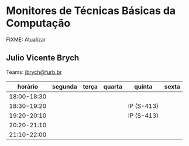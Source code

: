 # Monitores de Técnicas Básicas da Computação

FIXME: Atualizar

## Julio Vicente Brych

Teams: jbrych@furb.br  


| horário     | segunda     | terça       | quarta      | quinta      | sexta       |
| ----------- | ----------- | ----------- | ----------- | ----------- | ----------- |
| 18:00-18:30 |             |             |             |             |             |
| 18:30-19:20 |             |             |             |  IP (S-413) |             |
| 19:20-20:10 |             |             |             |  IP (S-413) |             |
| 20:20-21:10 |             |             |             |             |             |
| 21:10-22:00 |             |             |             |             |             |


<!--
**Atenção**: Para atendimento:
Informe sua turma  
  Printscreen do enunciado (se tiver)  
  Printscreen do que já foi desenvolvido  
Aguarde :)

**Dicas**:  

- Use o atalho: Tecla Windows + Shift + S para selecionar área e depois Ctrl + V para colar a *printscreen* na conversa com os monitores.  
- Mande mensagem fora do horário seguindo as instruções de atendimento e aguarde atendimento dentro dos horários, assim conseguimos atendê-los mais rápido!  
-->
